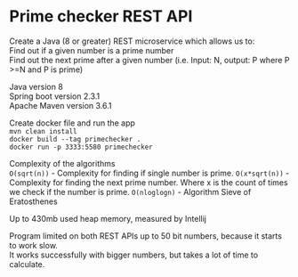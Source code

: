 # Prime checker REST API  
Create a Java (8 or greater) REST microservice which allows us to:  
Find out if a given number is a prime number  
Find out the next prime after a given number (i.e. Input: N, output: P where P >=N and P is prime)  

Java version 8  
Spring boot version 2.3.1  
Apache Maven version 3.6.1  


Create docker file and run the app  
`mvn clean install`  
`docker build --tag primechecker .`  
`docker run -p 3333:5580 primechecker`  

Complexity of the algorithms  
`O(sqrt(n))` - Complexity for finding if single number is prime.
`O(x*sqrt(n))` - Complexity for finding the next prime number. Where x is the count of times we check if the number is prime.
`O(nloglogn)` - Algorithm Sieve of Eratosthenes

Up to 430mb used heap memory, measured by Intellij  

Program limited on both REST APIs up to 50 bit numbers, because it starts to work slow.  
It works successfully with bigger numbers, but takes a lot of time to calculate.  